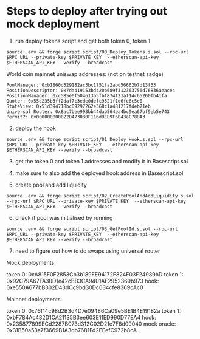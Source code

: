 # Steps to deploy after trying out mock deployment

1. run deploy tokens script and get both token 0, token 1
```
source .env && forge script script/00_Deploy_Tokens.s.sol --rpc-url $RPC_URL --private-key $PRIVATE_KEY  --etherscan-api-key $ETHERSCAN_API_KEY --verify --broadcast
```

World coin mainnet uniswap addresses:
(not on testnet sadge)

```
PoolManager: 0xb1860d529182ac3bc1f51fa2abd56662b7d13f33
PositionDescriptor: 0x7da419153bd420b689f312363756d76836aeace4
PositionManager: 0xc585e0f504613b5fbf874f21af14c65260fb41fa
Quoter: 0x55d235b3ff2daf7c3ede0defc9521f1d6fe6c5c0
StateView: 0x51d394718bc09297262e368c1a481217fdeb71eb
Universal Router: 0x8ac7bee993bb44dab564ea4bc9ea67bf9eb5e743
Permit2: 0x000000000022D473030F116dDEE9F6B43aC78BA3
```



2. deploy the hook 
```
source .env && forge script script/01_Deploy_Hook.s.sol --rpc-url $RPC_URL --private-key $PRIVATE_KEY  --etherscan-api-key $ETHERSCAN_API_KEY --verify --broadcast
```

3. get the token 0 and token 1 addresses and modify it in Basescript.sol

4. make sure to also add the deployed hook address in Basescript.sol

5. create pool and add liquidity
```
source .env && forge script script/02_CreatePoolAndAddLiquidity.s.sol --rpc-url $RPC_URL --private-key $PRIVATE_KEY  --etherscan-api-key $ETHERSCAN_API_KEY --verify --broadcast
```

6. check if pool was initialised by running
```
source .env && forge script script/03_GetPoolId.s.sol --rpc-url $RPC_URL --private-key $PRIVATE_KEY  --etherscan-api-key $ETHERSCAN_API_KEY --verify --broadcast
```


7. need to figure out how to do swaps using universal router

Mock deployments:

token 0: 0xA815F0F2853Cb3b189FE94172F824F03F24989bD
token 1: 0x92C79A67FA30D1e42cBB3CA9401AF2952369b973
hook: 0xe550A677bB302D43dCc9bd30Dc634cfe8369cAc0

Mainnet deployments:

token 0: 0x76f14c98d2B3d4D7e09486Ca09e5BE1B4E19182a
token 1: 0xbF784Ac432D1CA21135B3ee603E11ED990D77EA4
hook: 0x235877899ECd2287B073d312C02D21e7F8d09040
mock oracle: 0x31B50a53a7f3669B1A3db7681Fd2EEefC972b8cA